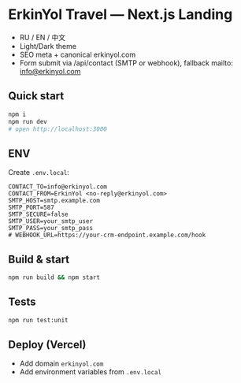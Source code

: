 # ErkinYol Travel — Next.js Landing

- RU / EN / 中文
- Light/Dark theme
- SEO meta + canonical erkinyol.com
- Form submit via /api/contact (SMTP or webhook), fallback mailto: info@erkinyol.com

## Quick start

```bash
npm i
npm run dev
# open http://localhost:3000
```

## ENV

Create `.env.local`:

```
CONTACT_TO=info@erkinyol.com
CONTACT_FROM=ErkinYol <no-reply@erkinyol.com>
SMTP_HOST=smtp.example.com
SMTP_PORT=587
SMTP_SECURE=false
SMTP_USER=your_smtp_user
SMTP_PASS=your_smtp_pass
# WEBHOOK_URL=https://your-crm-endpoint.example.com/hook
```

## Build & start

```bash
npm run build && npm start
```

## Tests

```bash
npm run test:unit
```

## Deploy (Vercel)

- Add domain `erkinyol.com`
- Add environment variables from `.env.local`

